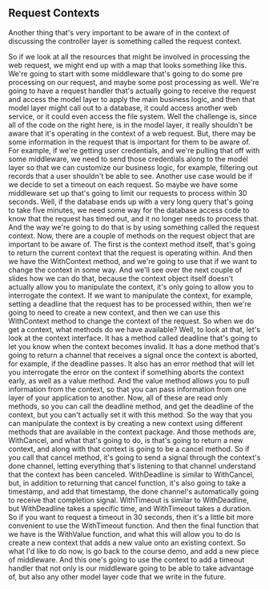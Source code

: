## Request Contexts

Another thing that's very important to be aware of in the context of discussing the controller layer is something called the request context. 

So if we look at all the resources that might be involved in processing the web request, we might end up with a map that looks something like this. We're going to start with some middleware that's going to do some pre processing on our request, and maybe some post processing as well. We're going to have a request handler that's actually going to receive the request and access the model layer to apply the main business logic, and then that model layer might call out to a database, it could access another web service, or it could even access the file system. Well the challenge is, since all of the code on the right here, is in the model layer, it really shouldn't be aware that it's operating in the context of a web request. But, there may be some information in the request that is important for them to be aware of. For example, if we're getting user credentials, and we're pulling that off with some middleware, we need to send those credentials along to the model layer so that we can customize our business logic, for example, filtering out records that a user shouldn't be able to see. Another use case would be if we decide to set a timeout on each request. So maybe we have some middleware set up that's going to limit our requests to process within 30 seconds. Well, if the database ends up with a very long query that's going to take five minutes, we need some way for the database access code to know that the request has timed out, and it no longer needs to process that. And the way we're going to do that is by using something called the request context. Now, there are a couple of methods on the request object that are important to be aware of. The first is the context method itself, that's going to return the current context that the request is operating within. And then we have the WithContext method, and we're going to use that if we want to change the context in some way. And we'll see over the next couple of slides how we can do that, because the context object itself doesn't actually allow you to manipulate the context, it's only going to allow you to interrogate the context. If we want to manipulate the context, for example, setting a deadline that the request has to be processed within, then we're going to need to create a new context, and then we can use this WithContext method to change the context of the request. So when we do get a context, what methods do we have available? Well, to look at that, let's look at the context interface. It has a method called deadline that's going to let you know when the context becomes invalid. It has a done method that's going to return a channel that receives a signal once the context is aborted, for example, if the deadline passes. It also has an error method that will let you interrogate the error on the context if something aborts the context early, as well as a value method. And the value method allows you to pull information from the context, so that you can pass information from one layer of your application to another. Now, all of these are read only methods, so you can call the deadline method, and get the deadline of the context, but you can't actually set it with this method. So the way that you can manipulate the context is by creating a new context using different methods that are available in the context package. And those methods are, WithCancel, and what that's going to do, is that's going to return a new context, and along with that context is going to be a cancel method. So if you call that cancel method, it's going to send a signal through the context's done channel, letting everything that's listening to that channel understand that the context has been canceled. WithDeadline is similar to WithCancel, but, in addition to returning that cancel function, it's also going to take a timestamp, and add that timestamp, the done channel's automatically going to receive that completion signal. WithTimeout is similar to WithDeadline, but WithDeadline takes a specific time, and WithTimeout takes a duration. So if you want to request a timeout in 30 seconds, then it's a little bit more convenient to use the WithTimeout function. And then the final function that we have is the WithValue function, and what this will allow you to do is create a new context that adds a new value onto an existing context. So what I'd like to do now, is go back to the course demo, and add a new piece of middleware. And this one's going to use the context to add a timeout handler that not only is our middleware going to be able to take advantage of, but also any other model layer code that we write in the future.